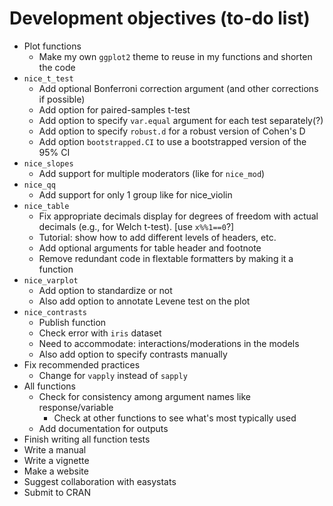 # Development objectives (to-do list)
* Plot functions
    * Make my own `ggplot2` theme to reuse in my functions and shorten the code
* `nice_t_test`
    * Add optional Bonferroni correction argument (and other corrections if possible)
    * Add option for paired-samples t-test
    * Add option to specify `var.equal` argument for each test separately(?)
    * Add option to specify `robust.d` for a robust version of Cohen's D
    * Add option `bootstrapped.CI` to use a bootstrapped version of the 95% CI
* `nice_slopes`
    * Add support for multiple moderators (like for `nice_mod`)
* `nice_qq`
    * Add support for only 1 group like for nice_violin
* `nice_table`
    * Fix appropriate decimals display for degrees of freedom with actual decimals (e.g., for Welch t-test). [use `x%%1==0`?]
    * Tutorial: show how to add different levels of headers, etc.
    * Add optional arguments for table header and footnote
    * Remove redundant code in flextable formatters by making it a function
* `nice_varplot`
    * Add option to standardize or not
    * Also add option to annotate Levene test on the plot
* `nice_contrasts`
    * Publish function
    * Check error with `iris` dataset
    * Need to accommodate: interactions/moderations in the models
    * Also add option to specify contrasts manually
* Fix recommended practices
    * Change for `vapply` instead of `sapply`
* All functions
    * Check for consistency among argument names like response/variable
        * Check at other functions to see what's most typically used
    * Add documentation for outputs
* Finish writing all function tests
* Write a manual
* Write a vignette
* Make a website
* Suggest collaboration with easystats
* Submit to CRAN
